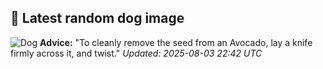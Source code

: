 ## 🐶 Latest random dog image
![Dog](https://images.dog.ceo/breeds/germanshepherd/n02106662_3260.jpg)
**Advice:** "To cleanly remove the seed from an Avocado, lay a knife firmly across it, and twist."
*Updated: 2025-08-03 22:42 UTC*
